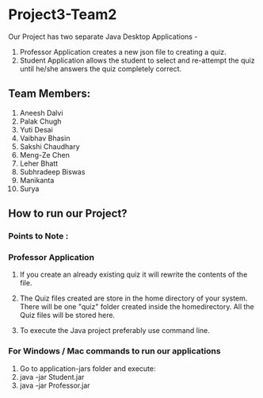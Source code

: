 # Project3-Team2

Our Project has two separate Java Desktop Applications -
1. Professor Application creates a new json file to creating a quiz.
2. Student Application allows the student to select and re-attempt the quiz until he/she answers the quiz completely correct. 

## Team Members:
1. Aneesh Dalvi
2. Palak Chugh
3. Yuti Desai
4. Vaibhav Bhasin
5. Sakshi Chaudhary 
6. Meng-Ze Chen
7. Leher Bhatt
8. Subhradeep Biswas
9. Manikanta 
10. Surya

## How to run our Project?

### Points to Note :

### Professor Application
 
1. If you create an already existing quiz it will rewrite the contents of the file.
 
2. The Quiz files created are store in the home directory of your system. There will be one "quiz" folder created inside the homedirectory. All the Quiz files will be stored here. 

3. To execute the Java project preferably use command line.

### For Windows / Mac commands to run our applications

1. Go to application-jars folder and execute:
2. java -jar Student.jar
3. java -jar Professor.jar




